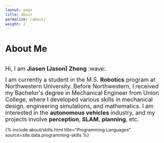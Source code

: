 ```yaml
---
layout: page
title: About
permalink: /about/
weight: 2
---
```


# **About Me**
<br>
<font size="+1">
Hi, I am <b>Jiasen (Jason) Zheng</b> :wave:.<br>

I am currently a student in the M.S. <b>Robotics</b> program at Northwestern University. Before Northwestern, I received my Bachelor's degree in Mechanical Engineer from Union College, where I developed various skills in mechanical design, engineering simulations, and mathematics. I am interested in the <b>autonomous vehicles</b> industry, and my projects involve <b>perception</b>, <b>SLAM</b>, <b>planning</b>, etc.
</font>

<div class="row">
{% include about/skills.html title="Programming Languages" source=site.data.programming-skills %}
<!-- {% include about/skills.html title="Engineering Skills" source=site.data.other-skills %} -->
</div>
